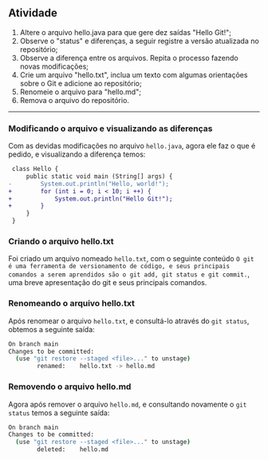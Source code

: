 ## Atividade
1. Altere o arquivo hello.java para que gere dez saídas "Hello Git!";
2. Observe o "status" e diferenças, a seguir registre a versão atualizada
no repositório;
3. Observe a diferença entre os arquivos. Repita o processo fazendo
novas modificações;
4. Crie um arquivo "hello.txt", inclua um texto com algumas
orientações sobre o Git e adicione ao repositório;
5. Renomeie o arquivo para "hello.md";
6. Remova o arquivo do repositório.

---
### Modificando o arquivo e visualizando as diferenças
Com as devidas modificações no arquivo `hello.java`, agora ele faz o que é pedido, e visualizando a diferença temos: 

```diff
 class Hello {
     public static void main (String[] args) {
-        System.out.println("Hello, world!");
+        for (int i = 0; i < 10; i ++) {
+            System.out.println("Hello Git!");
+        }
     }
 }
```

### Criando o arquivo hello.txt
Foi criado um arquivo nomeado `hello.txt`, com o seguinte conteúdo `O git é uma ferramenta de versionamento de código, e seus principais comandos a serem aprendidos são o git add, git status e git commit.`, uma breve apresentação do git e seus principais comandos.

### Renomeando o arquivo hello.txt
Após renomear o arquivo `hello.txt`, e consultá-lo através do `git status`, obtemos a seguinte saída: 

```zsh
On branch main
Changes to be committed:
  (use "git restore --staged <file>..." to unstage)
        renamed:    hello.txt -> hello.md
```

### Removendo o arquivo hello.md
Agora após remover o arquivo `hello.md`, e consultando novamente o `git status` temos a seguinte saída: 

```zsh
On branch main
Changes to be committed:
  (use "git restore --staged <file>..." to unstage)
        deleted:    hello.md
```



